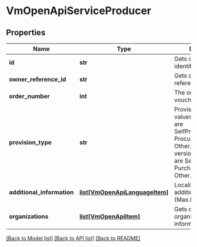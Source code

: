 # VmOpenApiServiceProducer

## Properties
Name | Type | Description | Notes
------------ | ------------- | ------------- | -------------
**id** | **str** | Gets or sets the identifier. | [optional] 
**owner_reference_id** | **str** | Gets or sets the owner reference identifier. | [optional] 
**order_number** | **int** | The order of service voucher. | [optional] 
**provision_type** | **str** | Provision type, valid values for version 8 are SelfProducedServices, ProcuredServices or Other.  For older versions valid values are SelfProduced, PurchaseServices or Other. | 
**additional_information** | [**list[VmOpenApiLanguageItem]**](VmOpenApiLanguageItem.md) | Localized list of additional information. (Max.Length: 150). | [optional] 
**organizations** | [**list[VmOpenApiItem]**](VmOpenApiItem.md) | Gets or sets the organization information. | [optional] 

[[Back to Model list]](../README.md#documentation-for-models) [[Back to API list]](../README.md#documentation-for-api-endpoints) [[Back to README]](../README.md)

